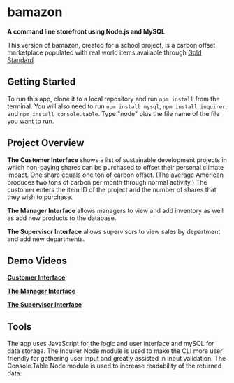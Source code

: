 # bamazon

**A command line storefront using Node.js and MySQL**

This version of bamazon, created for a school project, is a carbon offset marketplace populated with real world items available through [Gold Standard](www.goldstandard.org).


## Getting Started
To run this app, clone it to a local repository and run `npm install` from the terminal. You will also need to run `npm install mysql`, `npm install inquirer`, and `npm install console.table`. Type "node" plus the file name of the file you want to run.


## Project Overview
**The Customer Interface** shows a list of sustainable development projects in which non-paying shares can be purchased to offset their personal climate impact. One share equals one ton of carbon offset. (The average American produces two tons of carbon per month through normal activity.) The customer enters the item ID of the project and the number of shares that they wish to purchase.

**The Manager Interface** allows managers to view and add inventory as well as add new products to the database.

**The Supervisor Interface** allows supervisors to view sales by department and add new departments.

## Demo Videos
**[Customer Interface](https://drive.google.com/file/d/1zP9Gd0VV8TsJkDWAfCtmwmpbLnsB_YCG/view?usp=sharing)**

**[The Manager Interface](https://drive.google.com/file/d/1xC-Q8M1HC45SOy_IkJ5B9H7ej6fzXo9V/view?usp=sharing)**

**[The Supervisor Interface](https://drive.google.com/file/d/1zeQ9OuBm0gMVUVWnBTmFfS7t1XSn1aNf/view?usp=sharing)**


## Tools
The app uses JavaScript for the logic and user interface and mySQL for data storage. The Inquirer Node module is used to make the CLI more user friendly for gathering user input and greatly assisted in input validation. The Console.Table Node module is used to increase readability of the returned data.



